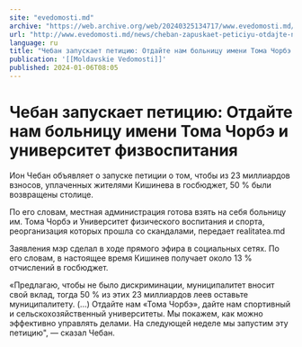 ```yaml
---
site: "evedomosti.md"
archive: "https://web.archive.org/web/20240325134717/www.evedomosti.md/news/cheban-zapuskaet-peticiyu-otdajte-nam-bolnicu-im-toma-chorbe"
url: "http://www.evedomosti.md/news/cheban-zapuskaet-peticiyu-otdajte-nam-bolnicu-im-toma-chorbe"
language: ru
title: "Чебан запускает петицию: Отдайте нам больницу имени Тома Чорбэ и университет физвоспитания"
publication: '[[Moldavskie Vedomosti]]'
published: 2024-01-06T08:05
---
```


# Чебан запускает петицию: Отдайте нам больницу имени Тома Чорбэ и университет физвоспитания

Ион Чебан объявляет о запуске петиции о том, чтобы из 23 миллиардов взносов, уплаченных жителями Кишинева в госбюджет, 50 % были возвращены столице.

По его словам, местная администрация готова взять на себя больницу им. Тома Чорбэ и Университет физического воспитания и спорта, реорганизация которых прошла со скандалами, передает realitatea.md

Заявления мэр сделал в ходе прямого эфира в социальных сетях. По его словам, в настоящее время Кишинев получает около 13 % отчислений в госбюджет.

«Предлагаю, чтобы не было дискриминации, муниципалитет вносит свой вклад, тогда 50 % из этих 23 миллиардов леев оставьте муниципалитету. (…) Отдайте нам «Тома Чорбэ», дайте нам спортивный и сельскохозяйственный университеты. Мы покажем, как можно эффективно управлять делами. На следующей неделе мы запустим эту петицию", — сказал Чебан.